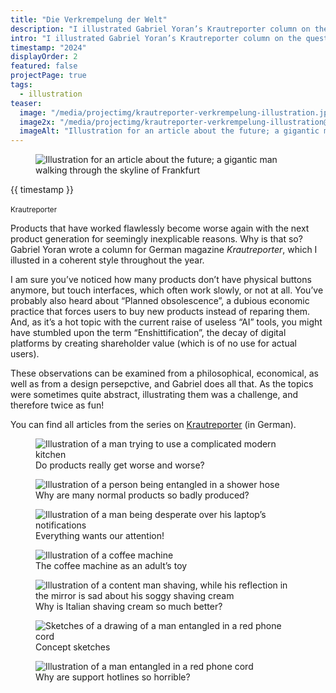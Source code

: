 ```yaml
---
title: "Die Verkrempelung der Welt"
description: "I illustrated Gabriel Yoran’s Krautreporter column on the question why products get worse and worse, while they actually could get better."
intro: "I illustrated Gabriel Yoran’s Krautreporter column on the question why products get worse and worse, while they actually could get better."
timestamp: "2024"
displayOrder: 2
featured: false
projectPage: true
tags:
  - illustration
teaser:
  image: "/media/projectimg/krautreporter-verkrempelung-illustration.jpg"
  image2x: "/media/projectimg/krautreporter-verkrempelung-illustration@2x.jpg"
  imageAlt: "Illustration for an article about the future; a gigantic man walking through the skyline of Frankfurt"
---
```


<figure class="container--huge">
  <img src="/media/projectimg/krautreporter-verkrempelung-fortschritt.jpg" 
      srcset="/media/projectimg/krautreporter-verkrempelung-fortschritt.jpg 1x, /media/projectimg/krautreporter-verkrempelung-fortschritt@2x.jpg 2x"
      alt="Illustration for an article about the future; a gigantic man walking through the skyline of Frankfurt" />
</figure>

<div class="content-container container--normal">
  <aside>
    <time>{{ timestamp }}</time><br><br>
    <small>Krautreporter</small>
  </aside>
  <div class="content">
    <p>Products that have worked flawlessly become worse again with the next product generation for seemingly inexplicable reasons. Why is that so? Gabriel Yoran wrote a column for German magazine <em>Krautreporter</em>, which I illusted in a coherent style throughout the year.</p>
    <p>I am sure you’ve noticed how many products don’t have physical buttons anymore, but touch interfaces, which often work slowly, or not at all. You’ve probably also heard about “Planned obsolescence”, a dubious economic practice that forces users to buy new products instead of reparing them. And, as it’s a hot topic with the current raise of useless “AI” tools, you might have stumbled upon the term “Enshittification”, the decay of digital platforms by creating shareholder value (which is of no use for actual users).</p>
    <p>These observations can be examined from a philosophical, economical, as well as from a design persepctive, and Gabriel does all that. As the topics were sometimes quite abstract, illustrating them was a challenge, and therefore twice as fun!</p>
    <p>You can find all articles from the series on <a href="https://krautreporter.de/serien/462-verkrempelung_welt" target="_blank">Krautreporter</a> (in German).</p>
  </div>
</div>

<div class="content-container">
  <div class="content container--wide layout-grid--duo">
     <figure>
      <img src="/media/projectimg/krautreporter-verkrempelung-herd.jpg" 
      srcset="/media/projectimg/krautreporter-verkrempelung-herd.jpg 1x, 
      /media/projectimg/krautreporter-verkrempelung-herd@2x.jpg 2x"
      alt="Illustration of a man trying to use a complicated modern kitchen">
      <figcaption>Do products really get worse and worse?</figcaption>
    </figure>
    <figure>
      <img src="/media/projectimg/krautreporter-verkrempelung-dusche.jpg" 
      srcset="/media/projectimg/krautreporter-verkrempelung-dusche.jpg 1x, 
      /media/projectimg/krautreporter-verkrempelung-dusche@2x.jpg 2x"
      alt="Illustration of a person being entangled in a shower hose">
      <figcaption>Why are many normal products so badly produced?</figcaption>
    </figure>
    <figure>
      <img src="/media/projectimg/krautreporter-verkrempelung-notifications.jpg" 
      srcset="/media/projectimg/krautreporter-verkrempelung-notifications.jpg 1x, 
      /media/projectimg/krautreporter-verkrempelung-notifications@2x.jpg 2x"
      alt="Illustration of a man being desperate over his laptop’s notifications">
      <figcaption>Everything wants our attention!</figcaption>
    </figure>
    <figure>
      <img src="/media/projectimg/krautreporter-verkrempelung-kaffee.jpg" 
      srcset="/media/projectimg/krautreporter-verkrempelung-kaffee.jpg 1x, 
      /media/projectimg/krautreporter-verkrempelung-kaffee@2x.jpg 2x"
      alt="Illustration of a coffee machine">
      <figcaption>The coffee machine as an adult’s toy</figcaption>
    </figure>
  </div>
</div>

<div class="content-container">
  <div class="content container--wide">
    <figure>
      <img src="/media/projectimg/krautreporter-verkrempelung-shave.jpg" 
      srcset="/media/projectimg/krautreporter-verkrempelung-shave.jpg 1x, 
      /media/projectimg/krautreporter-verkrempelung-shave@2x.jpg 2x"
      alt="Illustration of a content man shaving, while his reflection in the mirror is sad about his soggy shaving cream">
      <figcaption>Why is Italian shaving cream so much better?</figcaption>
    </figure>
  </div>
</div>

<div class="content-container">
  <div class="content container--normal">
    <figure>
      <img src="/media/projectimg/krautreporter-verkrempelung-support-sketch.jpg" 
      srcset="/media/projectimg/krautreporter-verkrempelung-support-sketch.jpg 1x, 
      /media/projectimg/krautreporter-verkrempelung-support-sketch@2x.jpg 2x"
      alt="Sketches of a drawing of a man entangled in a red phone cord">
      <figcaption>Concept sketches</figcaption>
    </figure>
  </div>
</div>

<div class="content-container">
  <div class="content container--wide">
    <figure>
      <img src="/media/projectimg/krautreporter-verkrempelung-support.jpg" 
      srcset="/media/projectimg/krautreporter-verkrempelung-support.jpg 1x, 
      /media/projectimg/krautreporter-verkrempelung-support@2x.jpg 2x"
      alt="Illustration of a man entangled in a red phone cord">
      <figcaption>Why are support hotlines so horrible?</figcaption>
    </figure>
  </div>
</div>